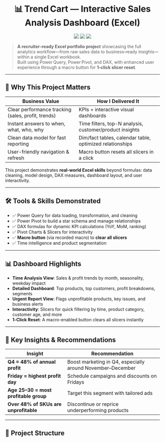 <!-- ----------------------------------------------
 README | Trend Cart — Sales Analysis in Excel
 Author: ELSAHM 32 • Updated: 2025‑06‑18
------------------------------------------------ -->

<h1 align="center">📊 Trend Cart — Interactive Sales Analysis Dashboard (Excel)</h1>

<p align="center">
  <img src="https://img.shields.io/badge/Built with-Excel,%20Power Query,%20Power Pivot,%20DAX-00aaff?style=flat-square"/>
  <img src="https://img.shields.io/badge/Refresh‑time-<3s-brightgreen?style=flat-square"/>
  <img src="https://img.shields.io/badge/Macro-Slicer%20Reset-orange?style=flat-square"/>
</p>

> **A recruiter‑ready Excel portfolio project** showcasing the full analytics workflow—from raw sales data to business‑ready insights—within a single Excel workbook.  
> Built using Power Query, Power Pivot, and DAX, with enhanced user experience through a macro button for **1‑click slicer reset**.

---

## 🚀 Why This Project Matters
| Business Value                          | How I Delivered It                            |
|----------------------------------------|-----------------------------------------------|
| Clear performance tracking (sales, profit, trends) | KPIs + interactive visual dashboards |
| Instant answers to when, what, who, why | Time filters, top-N analysis, customer/product insights |
| Clean data model for fast reporting     | Dim/fact tables, calendar table, optimized relationships |
| User-friendly navigation & refresh      | Macro button resets all slicers in a click |

This project demonstrates **real‑world Excel skills** beyond formulas: data cleaning, model design, DAX measures, dashboard layout, and user interactivity.

---

## 🛠️ Tools & Skills Demonstrated

- ✅ Power Query for data loading, transformation, and cleaning  
- ✅ Power Pivot to build a star schema and manage relationships  
- ✅ DAX formulas for dynamic KPI calculations (YoY, MoM, ranking)  
- ✅ Pivot Charts & Slicers for interactivity  
- ✅ **Macro button** (via recorded macro) to **clear all slicers**  
- ✅ Time intelligence and product segmentation

---

## 📊 Dashboard Highlights

- **Time Analysis View**: Sales & profit trends by month, seasonality, weekday impact  
- **Detailed Dashboard**: Top products, top customers, profit breakdowns, segments  
- **Urgent Report View**: Flags unprofitable products, key issues, and business alerts  
- **Interactivity**: Slicers for quick filtering by time, product category, customer age, and more  
- **1‑Click Reset**: A macro-enabled button clears all slicers instantly  

---

## 📌 Key Insights & Recommendations

| Insight | Recommendation |
|--------|----------------|
| **Q4 = 48% of annual profit** | Boost marketing in Q4, especially around November–December |
| **Friday = highest profit day** | Schedule campaigns and discounts on Fridays |
| **Age 25–30 = most profitable group** | Target this segment with tailored ads |
| **Over 48% of SKUs are unprofitable** | Discontinue or reprice underperforming products |

---

## 📂 Project Structure
